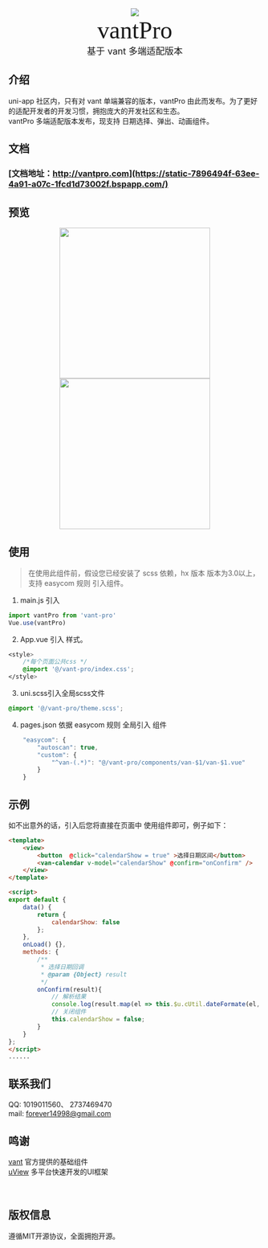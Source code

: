 <center><img src="https://static-7896494f-63ee-4a91-a07c-1fcd1d73002f.bspapp.com/assets/logo.png"></img> </center>
<center><font face="黑体" size=8>vantPro</font></center>
<center><font  size=4>基于 vant 多端适配版本</font></center>

## 介绍


uni-app 社区内，只有对 vant 单端兼容的版本，vantPro 由此而发布。为了更好的适配开发者的开发习惯，拥抱庞大的开发社区和生态。   
vantPro 多端适配版本发布，现支持 日期选择、弹出、动画组件。
​

##  文档


### [文档地址：http://vantpro.com](https://static-7896494f-63ee-4a91-a07c-1fcd1d73002f.bspapp.com/)


##  预览


<center>
<img src="https://static-7896494f-63ee-4a91-a07c-1fcd1d73002f.bspapp.com/assets/h5logo.png" width="300"></img> 
<span style="display: inline-block; width: 240px"></span>
<img src="https://static-7896494f-63ee-4a91-a07c-1fcd1d73002f.bspapp.com/assets/img/wx-logo.b60e91fb.jpg" width="300"></img> 
</center>


##  使用


> 在使用此组件前，假设您已经安装了 scss 依赖，hx 版本 版本为3.0以上，支持 easycom 规则 引入组件。

1. main.js 引入
```javascript
import vantPro from 'vant-pro' 
Vue.use(vantPro)
```

2. App.vue 引入 样式。
```css
<style>
	/*每个页面公共css */
	@import '@/vant-pro/index.css';
</style>
```

3. uni.scss引入全局scss文件
```css
@import '@/vant-pro/theme.scss';
```

4. pages.json 依据 easycom 规则 全局引入 组件
```javascript
	"easycom": {
		"autoscan": true,
		"custom": {
			"^van-(.*)": "@/vant-pro/components/van-$1/van-$1.vue"
		}
	}
```


##  示例



如不出意外的话，引入后您将直接在页面中 使用组件即可，例子如下：


```html
<template>
	<view>
		<button  @click="calendarShow = true" >选择日期区间</button>
		<van-calendar v-model="calendarShow" @confirm="onConfirm" />
	</view>
</template>

<script>
export default {
	data() {
		return {
			calendarShow: false
		};
	},
	onLoad() {},
	methods: {
		/**
		 * 选择日期回调
		 * @param {Object} result
		 */
		onConfirm(result){
			// 解析结果
			console.log(result.map(el => this.$u.cUtil.dateFormate(el, 'yyyy-MM-dd')));
			// 关闭组件
			this.calendarShow = false;
		}
	}
};
</script>
......
```
##  联系我们
QQ: 1019011560、   2737469470   
mail: forever14998@gmail.com


##  鸣谢

[vant](https://github.com/youzan/vant)    官方提供的基础组件   
[uView](https://www.uviewui.com/) 多平台快速开发的UI框架

​


## 版权信息

遵循MIT开源协议，全面拥抱开源。


















